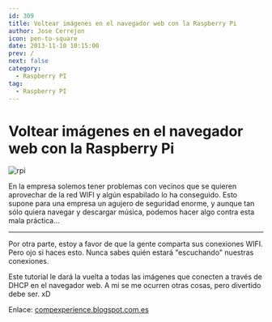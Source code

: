```yaml
---
id: 309
title: Voltear imágenes en el navegador web con la Raspberry Pi
author: Jose Cerrejon
icon: pen-to-square
date: 2013-11-10 10:15:00
prev: /
next: false
category:
  - Raspberry PI
tag:
  - Raspberry PI
---
```


# Voltear imágenes en el navegador web con la Raspberry Pi

![rpi](/images/2013/11/01_RaspberryPi.jpg)

En la empresa solemos tener problemas con vecinos que se quieren aprovechar de la red WIFI y algún espabilado lo ha conseguido. Esto supone para una empresa un agujero de seguridad enorme, y aunque tan sólo quiera navegar y descargar música, podemos hacer algo contra esta mala práctica...

- - -
Por otra parte, estoy a favor de que la gente comparta sus conexiones WIFI. Pero ojo si haces esto. Nunca sabes quién estará "escuchando" nuestras conexiones.

Este tutorial le dará la vuelta a todas las imágenes que conecten a través de DHCP en el navegador web. A mi se me ocurren otras cosas, pero divertido debe ser. xD

Enlace: [compexperience.blogspot.com.es](http://compexperience.blogspot.com.es/2013/11/upside-down-ternet-raspberry-pi-edition.html)